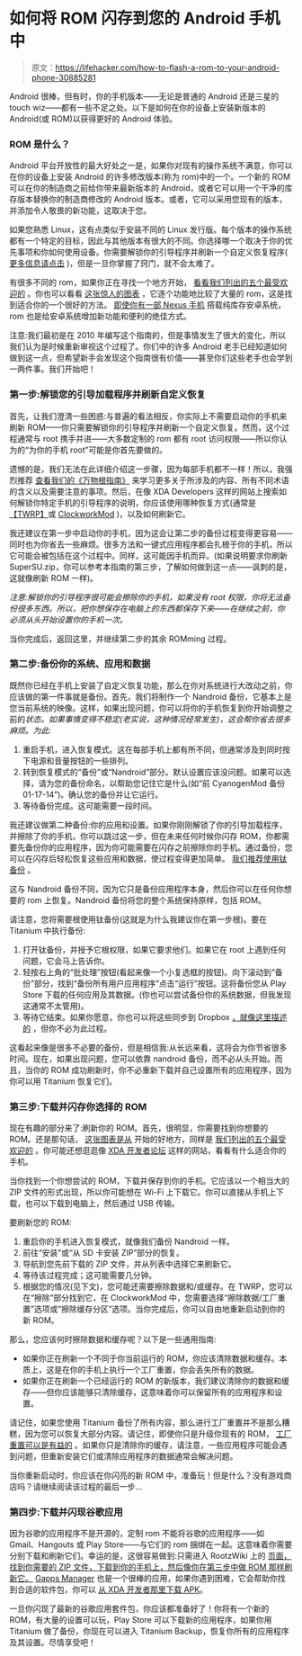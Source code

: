 # 如何将 ROM 闪存到您的 Android 手机中

> 原文：<https://lifehacker.com/how-to-flash-a-rom-to-your-android-phone-30885281>

Android 很棒，但有时，你的手机版本——无论是普通的 Android 还是三星的 touch wiz——都有一些不足之处。以下是如何在你的设备上安装新版本的 Android(或 ROM)以获得更好的 Android 体验。



### ROM 是什么？

Android 平台开放性的最大好处之一是，如果你对现有的操作系统不满意，你可以在你的设备上安装 Android 的许多修改版本(称为 rom)中的一个。一个新的 ROM 可以在你的制造商之前给你带来最新版本的 Android，或者它可以用一个干净的库存版本替换你的制造商修改的 Android 版本。或者，它可以采用您现有的版本，并添加令人敬畏的新功能，这取决于您。

如果您熟悉 Linux，这有点类似于安装不同的 Linux 发行版。每个版本的操作系统都有一个特定的目标，因此与其他版本有很大的不同。你选择哪一个取决于你的优先事项和你如何使用设备。你需要解锁你的引导程序并刷新一个自定义恢复程序( [更多信息请点击](https://lifehacker.com/everything-you-need-to-know-about-rooting-your-android-5789397) )，但是一旦你掌握了窍门，就不会太难了。

有很多不同的 rom，如果你正在寻找一个地方开始， [看看我们列出的五个最受欢迎的](https://lifehacker.com/five-best-android-roms-5915093) 。你也可以看看 [这张惊人的图表](http://lifehacker.com/this-database-of-android-roms-helps-you-choose-the-best-1449794780) ，它逐个功能地比较了大量的 rom，这是找到适合你的一个很好的方法。 [即使你有一部 Nexus 手机](http://lifehacker.com/are-roms-really-necessary-on-a-nexus-phone-5980201) 搭载纯库存安卓系统，rom 也是给安卓系统增加新功能和便利的绝佳方式。

注意:我们最初是在 2010 年编写这个指南的，但是事情发生了很大的变化，所以我们认为是时候重新审视这个过程了。你们中的许多 Android 老手已经知道如何做到这一点，但希望新手会发现这个指南很有价值——甚至你们这些老手也会学到一两件事。我们开始吧！

### 第一步:解锁您的引导加载程序并刷新自定义恢复

首先，让我们澄清一些困惑:与普遍的看法相反，你实际上不需要启动你的手机来刷新 ROM——你只需要解锁你的引导程序并刷新一个自定义恢复。然而，这个过程通常与 root 携手并进——大多数定制的 rom 都有 root 访问权限——所以你认为的“为你的手机 root”可能是你首先要做的。

遗憾的是，我们无法在此详细介绍这一步骤，因为每部手机都不一样！所以，我强烈推荐 [查看我们的《万物根指南》](https://lifehacker.com/everything-you-need-to-know-about-rooting-your-android-5789397) 来学习更多关于所涉及的内容、所有不同术语的含义以及需要注意的事项。然后，在像 XDA Developers 这样的网站上搜索如何解锁你特定手机的引导程序的说明，你应该使用哪种恢复方式(通常是[【TWRP】](http://teamw.in/project/twrp2)或 [ClockworkMod](http://www.clockworkmod.com/rommanager) )，以及如何刷新它。

我还建议在第一步中启动你的手机，因为这会让第二步的备份过程变得更容易——同时也为你省去一些麻烦。很多方法和一键式应用程序都会扎根于你的手机，所以它可能会被包括在这个过程中。同样，这可能因手机而异。(如果说明要求你刷新 SuperSU.zip，你可以参考本指南的第三步，了解如何做到这一点——讽刺的是，这就像刷新 ROM 一样)。

*注意:解锁你的引导程序很可能会擦除你的手机，如果没有 root 权限，你将无法备份很多东西。所以，把你想保存在电脑上的东西都保存下来——在继续之前，你必须从头开始设置你的手机一次。*

当你完成后，返回这里，并继续第二步的其余 ROMming 过程。

### 第二步:备份你的系统、应用和数据

既然你已经在手机上安装了自定义恢复功能，那么在你对系统进行大改动之前，你应该做的第一件事就是备份。首先，我们将制作一个 Nandroid 备份，它基本上是您当前系统的映像。这样，如果出现问题，你可以将你的手机恢复到你开始调整之前的*状态。如果事情变得不稳定(老实说，这种情况经常发生)，这会帮你省去很多麻烦。为此:*

1.  重启手机，进入恢复模式。这在每部手机上都有所不同，但通常涉及到同时按下电源和音量按钮的一些排列。
2.  转到恢复模式的“备份”或“Nandroid”部分。默认设置应该没问题。如果可以选择，请为您的备份命名，以帮助您记住它是什么(如“前 CyanogenMod 备份 01-17-14”)。确认您的备份并让它运行。
3.  等待备份完成。这可能需要一段时间。

我还建议做第二种备份:你的应用和设置。如果你刚刚解锁了你的引导加载程序，并擦除了你的手机，你可以跳过这一步，但在未来任何时候你闪存 ROM，你都需要先备份你的应用程序，因为你可能需要在闪存之前擦除你的手机。通过备份，您可以在闪存后轻松恢复这些应用和数据，使过程变得更加简单。 [我们推荐使用钛备份](https://lifehacker.com/how-to-set-up-a-fully-automated-app-and-settings-backup-5784857) 。

这与 Nandroid 备份不同，因为它只是备份应用程序本身，然后你可以在任何你想要的 rom 上恢复。Nandroid 备份将您的整个系统保持原样，包括 ROM。

请注意，您将需要根使用钛备份(这就是为什么我建议你在第一步根)。要在 Titanium 中执行备份:

1.  打开钛备份，并授予它根权限，如果它要求他们。如果它在 root 上遇到任何问题，它会马上告诉你。
2.  轻按右上角的“批处理”按钮(看起来像一个小复选框的按钮)。向下滚动到“备份”部分，找到“备份所有用户应用程序”点击“运行”按钮。这将备份您从 Play Store 下载的任何应用及其数据。(你也可以尝试备份你的系统数据，但我发现这通常不太管用)。
3.  等待它结束。如果你愿意，你也可以将这些同步到 Dropbox [，就像这里描述的](https://lifehacker.com/how-to-set-up-a-fully-automated-app-and-settings-backup-5784857) ，但你不必为此过程。

这看起来像是很多不必要的备份，但是相信我:从长远来看，这将会为你节省很多时间。现在，如果出现问题，您可以依靠 nandroid 备份，而不必从头开始。而且，当你的 ROM 成功刷新时，你不必重新下载并自己设置所有的应用程序，因为你可以用 Titanium 恢复它们。

### 第三步:下载并闪存你选择的 ROM

现在有趣的部分来了:刷新你的 ROM。首先，很明显，你需要找到你想要的 ROM。还是那句话， [这张图表是从](http://lifehacker.com/this-database-of-android-roms-helps-you-choose-the-best-1449794780) 开始的好地方，同样是 [我们列出的五个最受欢迎的](https://lifehacker.com/five-best-android-roms-5915093) 。你可能还想逛逛像 [XDA 开发者论坛](http://forum.xda-developers.com) 这样的网站，看看有什么适合你的手机。

当你找到一个你想尝试的 ROM，下载并保存到你的手机。它应该以一个相当大的 ZIP 文件的形式出现，所以你可能想在 Wi-Fi 上下载它。你可以直接从手机上下载，也可以下载到电脑上，然后通过 USB 传输。

要刷新您的 ROM:

1.  重启你的手机进入恢复模式，就像我们备份 Nandroid 一样。
2.  前往“安装”或“从 SD 卡安装 ZIP”部分的恢复。
3.  导航到您先前下载的 ZIP 文件，并从列表中选择它来刷新它。
4.  等待该过程完成；这可能需要几分钟。
5.  根据您的情况(见下文)，您可能还需要擦除数据和/或缓存。在 TWRP，您可以在“擦除”部分找到它，在 ClockworkMod 中，您需要选择“擦除数据/工厂重置”选项或“擦除缓存分区”选项。当你完成后，你可以自由地重新启动到你的新 ROM。

那么，您应该何时擦除数据和缓存呢？以下是一些通用指南:

*   如果你正在刷新一个不同于你当前运行的 ROM，你应该清除数据和缓存。本质上，这是在你的手机上执行一个工厂重置，你会丢失所有的数据。
*   如果你正在刷新一个已经运行的 ROM 的新版本，我们建议清除你的数据和缓存——但你应该能够只清除缓存，这意味着你可以保留所有的应用程序和设置。

请记住，如果您使用 Titanium 备份了所有内容，那么进行工厂重置并不是那么糟糕，因为您可以恢复大部分内容。请记住，即使你只是升级你现有的 ROM， [工厂重置可以是有益的](http://www.androidcentral.com/getting-bad-battery-life-422-your-verizon-nexus-try-factory-reset) 。如果你只是清除你的缓存，请注意，一些应用程序可能会遇到问题，但重新安装它们或清除应用程序的数据通常会解决问题。

当你重新启动时，你应该在你闪亮的新 ROM 中，准备玩！但是什么？没有游戏商店吗？请继续阅读该过程的最后一步...

### 第四步:下载并闪现谷歌应用

因为谷歌的应用程序不是开源的，定制 rom 不能将谷歌的应用程序——如 Gmail、Hangouts 或 Play Store——与它们的 rom 捆绑在一起。这意味着你需要分别下载和刷新它们。幸运的是，这很容易做到:只需进入 RootzWiki 上的 [页面，找到你需要的 ZIP 文件，下载到你的手机上，然后像你在第三步中做 ROM 那样刷新它。](http://wiki.rootzwiki.com/Google_Apps) [Gapps Manager](https://lifehacker.com/gapps-manager-gets-you-the-right-google-apps-for-your-r-1501497103) 也是一个很棒的应用，如果你遇到困难，它会帮助你找到合适的软件包，你可以 [从 XDA 开发者那里下载 APK](http://forum.xda-developers.com/showthread.php?t=2589167)。

一旦你闪现了最新的谷歌应用套件包，你应该都准备好了！你将有一个新的 ROM，有大量的设置可以玩，Play Store 可以下载新的应用程序，如果你用 Titanium 做了备份，你现在可以进入 Titanium Backup，恢复你所有的应用程序及其设置。尽情享受吧！